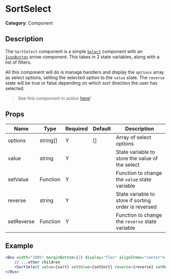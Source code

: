 # SortSelect

**Category**: Component

## Description

The `SortSelect` component is a simple [`Select`](https://material-ui.com/components/selects/) component with an [`IconButton`](https://material-ui.com/components/buttons/#icon-buttons) arrow component. This takes in 2 state variables, along with a list of filters.

All this component will do is manage handlers and display the `options` array as select options, setting the selected option to the `value` state. The `reverse` state will be true or false depending on which sort direction the user has selected.

> See this component in action [here](https://tams.club/volunteering)!

## Props

| Name       | Type     | Required | Default | Description                                          |
| ---------- | -------- | -------- | ------- | ---------------------------------------------------- |
| options    | string[] | Y        | []      | Array of select options                              |
| value      | string   | Y        |         | State variable to store the value of the select      |
| setValue   | Function | Y        |         | Function to change the `value` state variable        |
| reverse    | string   | Y        |         | State variable to store if sorting order is reversed |
| setReverse | Function | Y        |         | Function to change the `reverse` state variable      |

## Example

```jsx title="client/src/components/volunteering/volunteering-list.js"
<Box width="100%" marginBottom={2} display="flex" alignItems="center">
    // ...other children
    <SortSelect value={sort} setValue={setSort} reverse={reverse} setReverse={setReverse} options={['name', 'club']} />
</Box>
```
